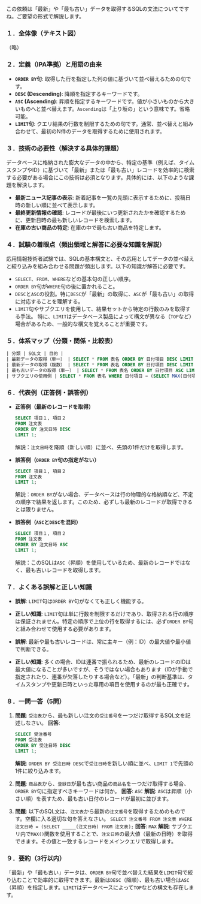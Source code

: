 この依頼は「最新」や「最も古い」データを取得するSQLの文法についてですね。ご要望の形式で解説します。

### １．全体像（テキスト図）
（略）

### ２．定義（IPA準拠）と用語の由来

  * **`ORDER BY`句**: 取得した行を指定した列の値に基づいて並べ替えるための句です。
  * **`DESC` (Descending)**: 降順を指定するキーワードです。
  * **`ASC` (Ascending)**: 昇順を指定するキーワードです。値が小さいものから大きいものへと並べ替えます。`Ascending`は「上り坂の」という意味です。省略可能。
  * **`LIMIT`句**: クエリ結果の行数を制限するための句です。通常、並べ替えと組み合わせて、最初のN件のデータを取得するために使用されます。

### ３．技術の必要性（解決する具体的課題）

データベースに格納された膨大なデータの中から、特定の基準（例えば、タイムスタンプやID）に基づいて「最新」または「最も古い」レコードを効率的に検索する必要がある場合にこの技術は必須となります。具体的には、以下のような課題を解決します。

  * **最新ニュース記事の表示**: 新着記事を一覧の先頭に表示するために、投稿日時の新しい順に並べて表示します。
  * **最終更新情報の確認**: レコードが最後にいつ更新されたかを確認するために、更新日時の最も新しいレコードを検索します。
  * **在庫の古い商品の特定**: 在庫の中で最も古い商品を特定します。

### ４．試験の着眼点（頻出領域と解答に必要な知識を解説）

応用情報技術者試験では、SQLの基本構文と、その応用としてデータの並べ替えと絞り込みを組み合わせる問題が頻出します。以下の知識が解答に必要です。

  * `SELECT`、`FROM`、`WHERE`などの基本句の正しい順序。
  * `ORDER BY`句が`WHERE`句の後に置かれること。
  * `DESC`と`ASC`の役割。特に`DESC`が「最新」の取得に、`ASC`が「最も古い」の取得に対応することを理解する。
  * `LIMIT`句やサブクエリを使用して、結果セットから特定の行数のみを取得する手法。
  特に、`LIMIT`はデータベース製品によって構文が異なる（`TOP`など）場合があるため、一般的な構文を覚えることが重要です。

### ５．体系マップ（分類・関係・比較表）
```sql
| 分類 | SQL文 | 目的 |
| 最新データの取得（単一） | SELECT * FROM 表名 ORDER BY 日付項目 DESC LIMIT 1; | タイムスタンプが最も新しい単一のレコードを取得する。 |
| 最新データの取得（複数） | SELECT * FROM 表名 ORDER BY 日付項目 DESC LIMIT N; | 最新のN件のレコードを取得する。 |
| 最も古いデータの取得（単一） | SELECT * FROM 表名 ORDER BY 日付項目 ASC LIMIT 1; | タイムスタンプが最も古い単一のレコードを取得する。 |
| サブクエリの使用例 | SELECT * FROM 表名 WHERE 日付項目 = (SELECT MAX(日付項目) FROM 表名);` | 最新の日付をサブクエリで取得し、その日付と一致するレコードをメインクエリで取得する。`MAX()`関数を使用するため、`LIMIT`が使えないデータベースでも対応可能。 |
```

### ６．代表例（正答例・誤答例）

  * **正答例（最新のレコードを取得）**
    ```sql
    SELECT 項目１, 項目２
    FROM 注文表
    ORDER BY 注文日時 DESC
    LIMIT 1;
    ```
    解説：`注文日時`を降順（新しい順）に並べ、先頭の1件だけを取得します。

  * **誤答例（`ORDER BY`句の指定がない）**

    ```sql
    SELECT 項目１, 項目２
    FROM 注文表
    LIMIT 1;
    ```

    解説：`ORDER BY`がない場合、データベースは行の物理的な格納順など、不定の順序で結果を返します。このため、必ずしも最新のレコードが取得できるとは限りません。

  * **誤答例（`ASC`と`DESC`を混同）**

    ```sql
    SELECT 項目１, 項目２
    FROM 注文表
    ORDER BY 注文日時 ASC
    LIMIT 1;
    ```

    解説：このSQLは`ASC`（昇順）を使用しているため、最新のレコードではなく、最も古いレコードを取得します。

### ７．よくある誤解と正しい知識

  * **誤解**: `LIMIT`句は`ORDER BY`句がなくても正しく機能する。

  * **正しい知識**: `LIMIT`句は単に行数を制限するだけであり、取得される行の順序は保証されません。特定の順序で上位の行を取得するには、必ず`ORDER BY`句と組み合わせて使用する必要があります。

  * **誤解**: 最新や最も古いレコードは、常に主キー（例：ID）の最大値や最小値で判断できる。

  * **正しい知識**: 多くの場合、IDは連番で振られるため、最新のレコードのIDは最大値になることが多いですが、そうではない場合もあります（IDが手動で指定されたり、連番が欠落したりする場合など）。「最新」の判断基準は、タイムスタンプや更新日時といった専用の項目を使用するのが最も正確です。

### ８．一問一答（5問）

1.  **問題**: `受注表`から、最も新しい注文の`受注番号`を一つだけ取得するSQL文を記述しなさい。
    **回答**:

    ```sql
    SELECT 受注番号
    FROM 受注表
    ORDER BY 受注日時 DESC
    LIMIT 1;
    ```

    **解説**: `ORDER BY 受注日時 DESC`で`受注日時`を新しい順に並べ、`LIMIT 1`で先頭の1件に絞り込みます。

2.  **問題**: `商品表`から、`登録日`が最も古い商品の`商品名`を一つだけ取得する場合、`ORDER BY`句に指定すべきキーワードは何か。
    **回答**: `ASC`
    **解説**: `ASC`は昇順（小さい順）を表すため、最も古い日付のレコードが最初に並びます。

3.  **問題**: 以下のSQL文は、`注文表`から最新の`注文番号`を取得するためのものです。空欄に入る適切な句を答えなさい。
    `SELECT 注文番号 FROM 注文表 WHERE 注文日時 = (SELECT _____(注文日時) FROM 注文表);`
    **回答**: `MAX`
    **解説**: サブクエリ内で`MAX()`関数を使用することで、`注文日時`の最大値（最新の日時）を取得できます。その値と一致するレコードをメインクエリで取得します。

### ９．要約（3行以内）

「最新」や「最も古い」データは、`ORDER BY`句で並べ替えた結果を`LIMIT`句で絞り込むことで効率的に取得できます。最新は`DESC`（降順）、最も古い場合は`ASC`（昇順）を指定します。`LIMIT`はデータベースによって`TOP`などの構文も存在します。